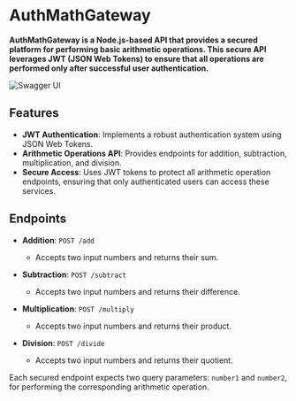 # AuthMathGateway

<b>AuthMathGateway is a Node.js-based API that provides a secured platform for performing basic arithmetic operations. This secure API leverages JWT (JSON Web Tokens) to ensure that all operations are performed only after successful user authentication.</b>

![Swagger UI](/images/task2_1.png)


## Features

- **JWT Authentication**: Implements a robust authentication system using JSON Web Tokens.
- **Arithmetic Operations API**: Provides endpoints for addition, subtraction, multiplication, and division.
- **Secure Access**: Uses JWT tokens to protect all arithmetic operation endpoints, ensuring that only authenticated users can access these services.

## Endpoints

- **Addition**: `POST /add`
    - Accepts two input numbers and returns their sum.

- **Subtraction**: `POST /subtract`
    - Accepts two input numbers and returns their difference.

- **Multiplication**: `POST /multiply`
    - Accepts two input numbers and returns their product.

- **Division**: `POST /divide`
    - Accepts two input numbers and returns their quotient.

Each secured endpoint expects two query parameters: `number1` and `number2`, for performing the corresponding arithmetic operation.

